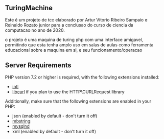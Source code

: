 ## TuringMachine

Este é um projeto de tcc elaborado por Artur Vitorio Ribeiro Sampaio e Reinaldo Rozato junior para a conclusao do curso de ciencia da computacao no ano de 2020.

o projeto é uma maquina de turing php com uma interface amigavel, permitindo que esta tenha amplo uso em salas de aulas como ferramenta educacional sobre a maquina em si, e seu funcionamento/operacao


## Server Requirements

PHP version 7.2 or higher is required, with the following extensions installed: 

- [intl](http://php.net/manual/en/intl.requirements.php)
- [libcurl](http://php.net/manual/en/curl.requirements.php) if you plan to use the HTTP\CURLRequest library

Additionally, make sure that the following extensions are enabled in your PHP:

- json (enabled by default - don't turn it off)
- [mbstring](http://php.net/manual/en/mbstring.installation.php)
- [mysqlnd](http://php.net/manual/en/mysqlnd.install.php)
- xml (enabled by default - don't turn it off)
